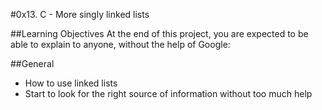 #0x13. C - More singly linked lists

##Learning Objectives
At the end of this project, you are expected to be able to explain to anyone, without the help of Google:

##General
- How to use linked lists
- Start to look for the right source of information without too much help

